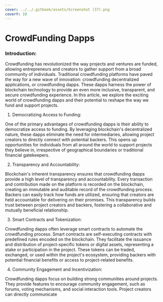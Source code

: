 ```yaml
---
cover: ../../.gitbook/assets/Screenshot (37).png
coverY: 10
---
```


# CrowdFunding Dapps

### **Introduction**:

Crowdfunding has revolutionized the way projects and ventures are funded, allowing entrepreneurs and creators to gather support from a broad community of individuals. Traditional crowdfunding platforms have paved the way for a new wave of innovation: crowdfunding decentralized applications, or crowdfunding dapps. These dapps harness the power of blockchain technology to provide an even more inclusive, transparent, and secure crowdfunding experience. In this article, we explore the exciting world of crowdfunding dapps and their potential to reshape the way we fund and support projects.

1. Democratizing Access to Funding:

One of the primary advantages of crowdfunding dapps is their ability to democratize access to funding. By leveraging blockchain's decentralized nature, these dapps eliminate the need for intermediaries, allowing project creators to directly connect with potential backers. This opens up opportunities for individuals from all around the world to support projects they believe in, irrespective of geographical boundaries or traditional financial gatekeepers.

2. Transparency and Accountability:

Blockchain's inherent transparency ensures that crowdfunding dapps provide a high level of transparency and accountability. Every transaction and contribution made on the platform is recorded on the blockchain, creating an immutable and auditable record of the crowdfunding process. Backers can easily track how funds are utilized, ensuring that creators are held accountable for delivering on their promises. This transparency builds trust between project creators and backers, fostering a collaborative and mutually beneficial relationship.

3. Smart Contracts and Tokenization:

Crowdfunding dapps often leverage smart contracts to automate the crowdfunding process. Smart contracts are self-executing contracts with predefined rules encoded on the blockchain. They facilitate the issuance and distribution of project-specific tokens or digital assets, representing a stake or participation in the project. These tokens can be traded, exchanged, or used within the project's ecosystem, providing backers with potential financial benefits or access to project-related benefits.

4. Community Engagement and Incentivization:

Crowdfunding dapps focus on building strong communities around projects. They provide features to encourage community engagement, such as forums, voting mechanisms, and social interaction tools. Project creators can directly communicate
